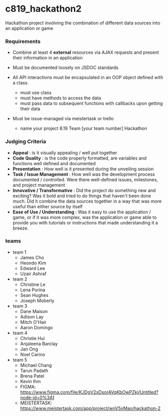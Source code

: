 # c819_hackathon2

Hackathon project involving the combination of different data sources into an application or game

### Requirements
- Combine at least 4 **external** resources via AJAX requests and present their information in an application
- Must be documented loosely on JSDOC standards
- All API interactions must be encapsulated in an OOP object defined with a class.
  - must use class
  - must have methods to access the data
  - must pass data to subsequent functions with callbacks upon getting their data

- Must be issue-managed via meistertask or trello
  - name your project 8.19 Team [your team number] Hackathon

### Judging Criteria
- **Appeal** : is it visually appealing / well put together
- **Code Quality** : is the code properly formatted, are variables and functions well defined and documented
- **Presentation** : How well is it presented during the unveiling session
- **Task / Issue Management** : How well was the development process documented / controlled.  Were there well-defined issues, milestones, and project management
- **Innovative / Transformative** : Did the project do something new and exciting?  Was it bold and tried to do things that haven't been done much.  Did it combine the data sources together in a way that was more useful than either source by itself
- **Ease of Use / Understanding** : Was it easy to use the application / game, or if it was more complex, was the application or game able to provide you with tutorials or instructions that made understanding it a breeze.

### teams

- team 1
    - James Cho
    - Heondo Kim
    - Edward Lee
    - Uzair Ashraf
- team 2
    - Christine Le
    - Lena Porina
    - Sean Hughes
    - Joseph Moberly
- team 3
    - Dane Maison
    - Adison Lay
    - Mitch O'Hair
    - Aaron Domingo
- team 4
    - Christie Hui
    - Anjaleena Barclay
    - Jan Ong
    - Noel Carino
- team 5
    - Michael Chang
    - Tarun Padath
    - Brena Patel
    - Kevin Ihm
    - FIGMA: https://www.figma.com/file/KJDgV2xDsorAVqKbOwPZkj/Untitled?node-id=0%3A1
    - MEISTERTASK: https://www.meistertask.com/app/project/wnV5xMao/hackathon-2
